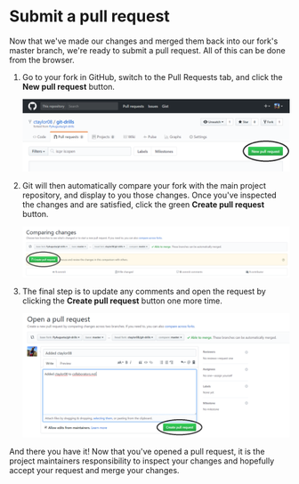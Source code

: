 # Submit a pull request

Now that we've made our changes and merged them back into our fork's master branch, we're ready to submit a pull request. All of this can be done from the browser.

1. Go to your fork in GitHub, switch to the Pull Requests tab, and click the **New pull request** button.
    
    ![](img/pull_button.png)

2. Git will then automatically compare your fork with the main project repository, and display to you those changes. Once you've inspected the changes and are satisfied, click the green **Create pull request** button.

    ![](img/compare_changes.png)

3. The final step is to update any comments and open the request by clicking the **Create pull request** button one more time.

    ![](img/open_pull.png)

And there you have it! Now that you've opened a pull request, it is the project maintainers responsibility to inspect your changes and hopefully accept your request and merge your changes.
